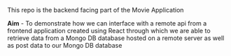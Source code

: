 This repo is the backend facing part of the Movie Application  


**Aim** - To demonstrate how we can interface with a remote api from a frontend application created using React through which we are able to retrieve data from a Mongo DB database hosted on a remote server as well as post data to our Mongo DB database
